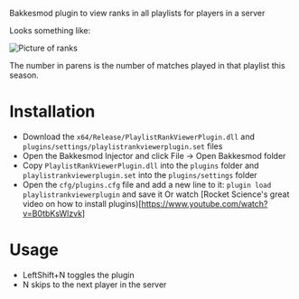 Bakkesmod plugin to view ranks in all playlists for players in a server

Looks something like:

![Picture of ranks](https://i.imgur.com/mF0SuWQ.png)

The number in parens is the number of matches played in that playlist this season.

# Installation
- Download the `x64/Release/PlaylistRankViewerPlugin.dll` and `plugins/settings/playlistrankviewerplugin.set` files
- Open the Bakkesmod Injector and click File -> Open Bakkesmod folder
- Copy `PlaylistRankViewerPlugin.dll` into the `plugins` folder and `playlistrankviewerplugin.set` into the `plugins/settings` folder
- Open the `cfg/plugins.cfg` file and add a new line to it: `plugin load playlistrankviewerplugin` and save it
Or watch [Rocket Science's great video on how to install plugins)[https://www.youtube.com/watch?v=B0tbKsWlzvk]

# Usage
- LeftShift+N toggles the plugin
- N skips to the next player in the server
